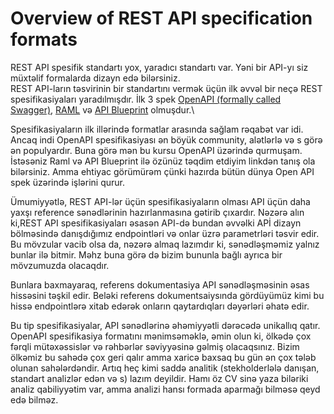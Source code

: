 # Overview of REST API specification formats

REST API spesifik standartı yox, yaradıcı standartı var. Yəni bir API-yı siz müxtəlif formalarda dizayn edə bilərsiniz. \
REST API-ların təsvirinin bir standartını vermək üçün ilk əvvəl bir neçə REST spesifikasiyaları yaradılmışdır. İlk 3 spek [OpenAPI (formally called Swagger)](https://github.com/OAI/OpenAPI-Specification), [RAML](https://raml.org/) və [API Blueprint](https://apiblueprint.org/) olmuşdur.\


Spesifikasiyaların ilk illərində formatlar arasında sağlam rəqabət var idi. Ancaq indi OpenAPI spesifikasiyası ən böyük community, alətlərlə və s görə ən populyardır. Buna görə mən bu kursu OpenAPI üzərində qurmuşam. İstəsəniz Raml və API Blueprint ilə özünüz təqdim etdiyim linkdən tanış ola bilərsiniz. Amma ehtiyac görümürəm çünki hazırda bütün dünya Open API spek üzərində işlərini qurur.&#x20;

Ümumiyyətlə, REST API-lər üçün spesifikasiyaların olması API üçün daha yaxşı reference sənədlərinin hazırlanmasına gətirib çıxardır. Nəzərə alın ki,REST API spesifikasiyaları əsasən API-də bundan əvvəlki APİ dizayn bölməsində danışdığımız endpointləri və onlar üzrə parametrləri təsvir edir. Bu mövzular vacib olsa da, nəzərə almaq lazımdır ki, sənədləşməmiz yalnız bunlar ilə bitmir. Məhz buna görə də bizim bununla bağlı ayrıca bir mövzumuzda olacaqdır.



Bunlara baxmayaraq, referens dokumentasiya API sənədləşməsinin əsas hissəsini təşkil edir. Beləki referens dokumentsaiysında gördüyümüz kimi bu hissə endpointlərə xitab edərək onların qaytardıqları dəyərləri əhatə edir.&#x20;

Bu tip spesifikasiyalar, API sənədlərinə əhəmiyyətli dərəcədə unikallıq qatır. OpenAPI spesifikasiya formatını mənimsəməklə, əmin olun ki, ölkədə çox fərqli mütəxəssislər və rəhbərlər səviyyəsinə gəlmiş olacaqsınız. Bizim ölkəmiz bu sahədə çox geri qalır amma xaricə baxsaq bu gün ən çox tələb olunan sahələrdəndir. Artıq heç kimi saddə analitik (stekholderlələ danışan, standart analizlər edən və s) lazım deyildir. Hamı öz CV sinə yaza biləriki analiz qabiliyyətim var, amma analizi hansı formada aparmağı bilməsə qeyd edə bilməz.



